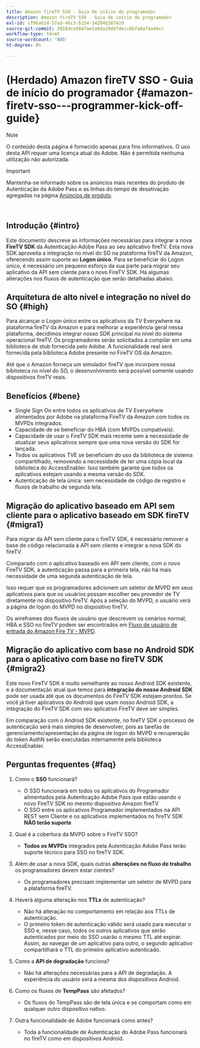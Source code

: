 ```yaml
---
title: Amazon fireTV SSO - Guia de início do programador
description: Amazon fireTV SSO - Guia de início do programador
exl-id: cf9ba614-57ad-46c3-b154-34204b38742d
source-git-commit: 3818dce9847ae1a0da19dd7decc6b7a6a74a46cc
workflow-type: tm+mt
source-wordcount: '805'
ht-degree: 0%

---
```


# (Herdado) Amazon fireTV SSO - Guia de início do programador {#amazon-firetv-sso---programmer-kick-off-guide}

>[!NOTE]
>
>O conteúdo desta página é fornecido apenas para fins informativos. O uso desta API requer uma licença atual do Adobe. Não é permitida nenhuma utilização não autorizada.

>[!IMPORTANT]
>
> Mantenha-se informado sobre os anúncios mais recentes do produto de Autenticação da Adobe Pass e as linhas do tempo de desativação agregadas na página [Anúncios de produto](/help/authentication/product-announcements.md).

</br>

## Introdução {#intro}

Este documento descreve as informações necessárias para integrar a nova **FireTV SDK** da Autenticação Adobe Pass ao seu aplicativo fireTV. Esta nova SDK aproveita a integração no nível do SO na plataforma fireTV da Amazon, oferecendo assim suporte ao **Logon único**. Para se beneficiar do Logon único, é necessário um pequeno esforço da sua parte para migrar seu aplicativo da API sem cliente para o novo FireTV SDK. Há algumas alterações nos fluxos de autenticação que serão detalhadas abaixo.

## Arquitetura de alto nível e integração no nível do SO {#high}

Para alcançar o Logon único entre os aplicativos da TV Everywhere na plataforma fireTV da Amazon e para melhorar a experiência geral nessa plataforma, decidimos integrar nosso SDK principal no nível do sistema operacional fireTV. Os programadores serão solicitados a compilar em uma biblioteca de stub fornecida pelo Adobe. A funcionalidade real será fornecida pela biblioteca Adobe presente no FireTV OS da Amazon.

Até que o Amazon forneça um simulador fireTV que incorpore nossa biblioteca no nível do SO, o desenvolvimento será possível somente usando dispositivos fireTV reais.

## Benefícios {#bene}

* Single Sign On entre todos os aplicativos de TV Everywhere alimentados por Adobe na plataforma FireTV da Amazon com todos os MVPDs integrados.
* Capacidade de se beneficiar do HBA (com MVPDs compatíveis).
* Capacidade de usar o FireTV SDK mais recente sem a necessidade de atualizar seus aplicativos sempre que uma nova versão do SDK for lançada.
* Todos os aplicativos TVE se beneficiam do uso da biblioteca de sistema compartilhado, removendo a necessidade de ter uma cópia local da biblioteca do AccessEnabler. Isso também garante que todos os aplicativos estejam usando a mesma versão do SDK.
* Autenticação de tela única: sem necessidade de código de registro e fluxos de trabalho de segunda tela.

## Migração do aplicativo baseado em API sem cliente para o aplicativo baseado em SDK fireTV {#migra1}

Para migrar da API sem cliente para o fireTV SDK, é necessário remover a base de código relacionada à API sem cliente e integrar a nova SDK do fireTV.

Comparado com o aplicativo baseado em API sem cliente, com o novo FireTV SDK, a autenticação passa para a primeira tela, não há mais necessidade de uma segunda autenticação de tela.

Isso requer que os programadores adicionem um seletor de MVPD em seus aplicativos para que os usuários possam escolher seu provedor de TV diretamente no dispositivo fireTV. Após a seleção do MVPD, o usuário verá a página de logon do MVPD no dispositivo fireTV.

Os wireframes dos fluxos de usuário que descrevem os cenários normal, HBA e SSO no fireTV podem ser encontrados em [Fluxo de usuário de entrada do Amazon Fire TV - MVPD](https://xd.adobe.com/view/9058288e-4b67-43a1-9d5b-5f76ede6c51e/).

## Migração do aplicativo com base no Android SDK para o aplicativo com base no fireTV SDK {#migra2}

Este novo FireTV SDK é muito semelhante ao nosso Android SDK existente, e a documentação atual que temos para **integração do nosso Android SDK** <!--http://tve.helpdocsonline.com/android-technical-overview-->pode ser usada até que os documentos do FireTV SDK estejam prontos. Se você já tiver aplicativos do Android que usam nosso Android SDK, a integração do FireTV SDK com seu aplicativo FireTV deve ser simples.

Em comparação com o Android SDK existente, no fireTV SDK o processo de autenticação será mais simples de desenvolver, pois as tarefas de gerenciamento/apresentação da página de logon do MVPD e recuperação do token AuthN serão executadas internamente pela biblioteca AccessEnabler.

## Perguntas frequentes {#faq}

1. Como o **SSO** funcionará?

   * O SSO funcionará em todos os aplicativos do Programador alimentados pela Autenticação Adobe Pass que estão usando o novo FireTV SDK no mesmo dispositivo Amazon fireTV
   * O SSO entre os aplicativos Programador implementados na API REST sem Cliente e os aplicativos implementados no fireTV SDK **NÃO terão suporte**

1. Qual é a cobertura da MVPD sobre o FireTV SSO?

   * **Todos os MVPDs** integrados pela Autenticação Adobe Pass terão suporte técnico para SSO no fireTV SDK.

1. Além de usar a nova SDK, quais outras **alterações no fluxo de trabalho** os programadores devem estar cientes?

   * Os programadores precisam implementar um seletor de MVPD para a plataforma fireTV.

1. Haverá alguma alteração nos **TTLs** de autenticação?

   * Não há alteração no comportamento em relação aos TTLs de autenticação.
   * O primeiro token de autenticação válido será usado para executar o SSO e, nesse caso, todos os outros aplicativos que serão autenticados por meio do SSO usarão o mesmo TTL até expirar. Assim, ao navegar de um aplicativo para outro, o segundo aplicativo compartilhará o TTL do primeiro aplicativo autenticado.

1. Como a **API de degradação** funciona?

   * Não há alterações necessárias para a API de degradação. A experiência do usuário será a mesma dos dispositivos Android.

1. Como os fluxos de **TempPass** são afetados?

   * Os fluxos do TempPass são de tela única e se comportam como em qualquer outro dispositivo nativo.

1. Outra funcionalidade de Adobe funcionará como antes?

   * Toda a funcionalidade de Autenticação do Adobe Pass funcionará no fireTV como em dispositivos Android.

